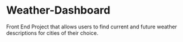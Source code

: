 # Weather-Dashboard
Front End Project that allows users to find current and future weather descriptions for cities of their choice.
